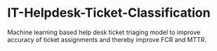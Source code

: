 # IT-Helpdesk-Ticket-Classification
Machine learning based help desk ticket triaging model to improve accuracy of ticket assignments and thereby improve FCR and MTTR.
